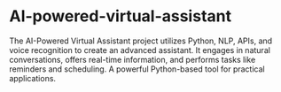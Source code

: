 # AI-powered-virtual-assistant
The AI-Powered Virtual Assistant project utilizes Python, NLP, APIs, and voice recognition to create an advanced assistant. It engages in natural conversations, offers real-time information, and performs tasks like reminders and scheduling. A powerful Python-based tool for practical applications.
